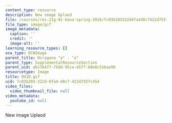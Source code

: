 ```yaml
---
content_type: resource
description: New image Uplaod
file: /courses/res-21g-01-kana-spring-2010/fc03b203322d6fa4d8c7422d7557c454_0410.gif
file_type: image/gif
image_metadata:
  caption: ''
  credit: ''
  image-alt: ''
learning_resource_types: []
ocw_type: OCWImage
parent_title: Hiragana "a" - "o"
parent_type: SupplementalResourceSection
parent_uid: ab17b477-75dd-95ca-e57f-b0e8c516ae98
resourcetype: Image
title: 0410.gif
uid: fc03b203-322d-6fa4-d8c7-422d7557c454
video_files:
  video_thumbnail_file: null
video_metadata:
  youtube_id: null
---
```

New image Uplaod

